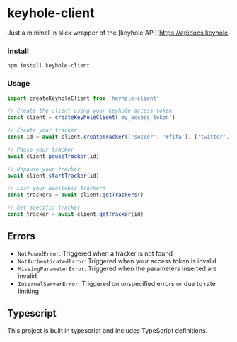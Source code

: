 # keyhole-client

Just a minimal 'n slick wrapper of the [keyhole API](https://apidocs.keyhole.

### Install
```
npm install keyhole-client
```

### Usage
```javascript
import createKeyholeClient from 'heyhole-client'

// Create the client using your keyhole access token
const client = createKeyholeClient('my_access_token')

// Create your tracker
const id = await client.createTracker(['soccer', '#fifa'], ['twitter', 'instagram'])

// Pause your tracker
await client.pauseTracker(id)

// Unpause your tracker
await client.startTracker(id)

// List your available trackers
const trackers = await client.getTrackers()

// Get specific tracker
const tracker = await client.getTracker(id)
```

## Errors
 * `NotFoundError`: Triggered when a tracker is not found
 * `NotAuthenticatedError`: Triggered when your access token is invalid 
 * `MissingParameterError`: Triggered when the parameters inserted are invalid
 * `InternalServerError`: Triggered on unspecified errors or due to rate limiting

## Typescript 
This project is built in typescript and includes TypeScript definitions.